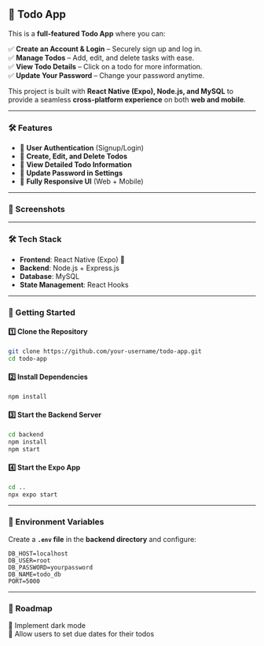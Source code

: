 ## 🚀 **Todo App**  

This is a **full-featured Todo App** where you can:  

✅ **Create an Account & Login** – Securely sign up and log in.  
✅ **Manage Todos** – Add, edit, and delete tasks with ease.  
✅ **View Todo Details** – Click on a todo for more information.  
✅ **Update Your Password** – Change your password anytime.  

This project is built with **React Native (Expo), Node.js, and MySQL** to provide a seamless **cross-platform experience** on both **web and mobile**.  

---

### **🛠 Features**
- 🔹 **User Authentication** (Signup/Login)  
- 🔹 **Create, Edit, and Delete Todos**  
- 🔹 **View Detailed Todo Information**  
- 🔹 **Update Password in Settings**  
- 🔹 **Fully Responsive UI** (Web + Mobile)  

---

### **📸 Screenshots**


---

### **🛠 Tech Stack**
- **Frontend**: React Native (Expo) 🚀  
- **Backend**: Node.js + Express.js  
- **Database**: MySQL  
- **State Management**: React Hooks  

---

### **🚀 Getting Started**
#### **1️⃣ Clone the Repository**
```sh
git clone https://github.com/your-username/todo-app.git
cd todo-app
```

#### **2️⃣ Install Dependencies**
```sh
npm install
```

#### **3️⃣ Start the Backend Server**
```sh
cd backend
npm install
npm start
```

#### **4️⃣ Start the Expo App**
```sh
cd ..
npx expo start
```

---

### **🔧 Environment Variables**
Create a **`.env` file** in the **backend directory** and configure:
```env
DB_HOST=localhost
DB_USER=root
DB_PASSWORD=yourpassword
DB_NAME=todo_db
PORT=5000
```

---

### **🎯 Roadmap** 
📌 Implement dark mode  
📌 Allow users to set due dates for their todos  


